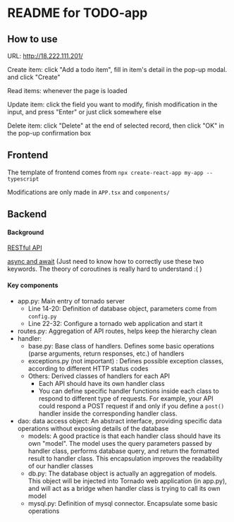 # README for TODO-app

## How to use

URL: http://18.222.111.201/

Create item: click "Add a todo item", fill in item's detail in the pop-up modal. and click "Create"

Read items: whenever the page is loaded

Update item: click the field you want to modify, finish modification in the input, and press "Enter" or just click somewhere else

Delete item: click "Delete" at the end of selected record, then click "OK" in the pop-up confirmation box

## Frontend

The template of frontend comes from `npx create-react-app my-app --typescript`

Modifications are only made in `APP.tsx` and `components/`

## Backend

#### Background

[RESTful API](https://en.wikipedia.org/wiki/Representational_state_transfer#Applied_to_Web_services)

[async and await](https://docs.python.org/3/library/asyncio-task.html) (Just need to know how to correctly use these two keywords. The theory of coroutines is really hard to understand :( )

#### Key components

- app.py: Main entry of tornado server
  - Line 14-20: Definition of database object, parameters come from `config.py`
  - Line 22-32: Configure a tornado web application and start it
- routes.py: Aggregation of API routes, helps keep the hierarchy clean
- handler:
  - base.py: Base class of handlers. Defines some basic operations (parse arguments, return responses, etc.) of handlers
  - exceptions.py (not important) : Defines possible exception classes, according to different HTTP status codes
  - Others: Derived classes of handlers for each API
    - Each API should have its own handler class
    - You can define specific handler functions inside each class to respond to different type of requests. For example, your API could respond a POST request if and only if you define a `post()` handler inside the corresponding handler class. 
- dao: data access object: An abstract interface, providing specific data operations without exposing details of the database
  - models: A good practice is that each handler class should have its own "model". The model uses the query parameters passed by handler class, performs database query, and return the formatted result to handler class. This encapsulation improves the readability of our handler classes
  - db.py: The database object is actually an aggregation of models. This object will be injected into Tornado web application (in app.py), and will act as a bridge when handler class is trying to call its own model
  - mysql.py: Definition of mysql connector. Encapsulate some basic operations